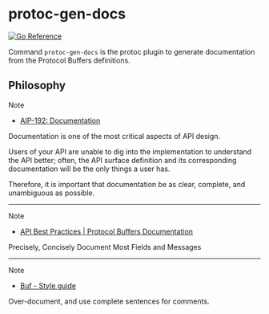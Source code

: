 # protoc-gen-docs

[![Go Reference](https://pkg.go.dev/badge/github.com/protobuf-tools/protoc-gen-docs.svg)](https://pkg.go.dev/github.com/protobuf-tools/protoc-gen-docs)

Command `protoc-gen-docs` is the protoc plugin to generate documentation from the Protocol Buffers definitions.

## Philosophy

> [!NOTE]
>
> - [AIP-192: Documentation](https://google.aip.dev/192)
>
> Documentation is one of the most critical aspects of API design.
>
> Users of your API are unable to dig into the implementation to understand the API better; often, the API surface definition
> and its corresponding documentation will be the only things a user has.
>
> Therefore, it is important that documentation be as clear, complete, and unambiguous as possible.

---

> [!NOTE]
>
> - [API Best Practices | Protocol Buffers Documentation](https://protobuf.dev/programming-guides/api/#precisely-concisely)
>
> Precisely, Concisely Document Most Fields and Messages

---

> [!NOTE]
>
> - [Buf - Style guide](https://buf.build/docs/best-practices/style-guide#files-and-packages)
>
> Over-document, and use complete sentences for comments.
